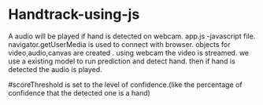 # Handtrack-using-js
A audio will be played if  hand is detected on webcam.
app.js -javascript file.
navigator.getUserMedia is used to connect with browser.
objects for video,audio,canvas are created .
using webcam the video is streamed.
we use a existing model to run prediction and detect hand.
then if hand is detected the audio is played.

#scoreThreshold is set to the level of confidence.(like the percentage of confidence that the detected one is a hand)




